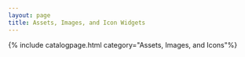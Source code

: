 ```yaml
---
layout: page
title: Assets, Images, and Icon Widgets
---
```

{% include catalogpage.html category="Assets, Images, and Icons"%}
